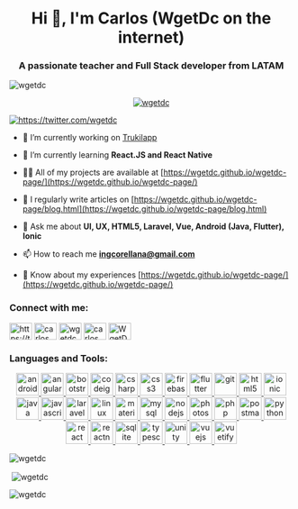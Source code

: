 <h1 align="center">Hi 👋, I'm Carlos (WgetDc on the internet)</h1>
<h3 align="center">A passionate teacher and Full Stack developer from LATAM</h3>

<p align="left"> <img src="https://komarev.com/ghpvc/?username=wgetdc&label=Profile%20views&color=0e75b6&style=flat" alt="wgetdc" /> </p>

<p align="center"> <a href="https://github.com/ryo-ma/github-profile-trophy"><img src="https://github-profile-trophy.vercel.app/?username=wgetdc" alt="wgetdc" /></a> </p>

<p align="left"> <a href="https://twitter.com/wgetdc" target="blank"><img src="https://img.shields.io/twitter/follow/wgetdc?logo=twitter&style=for-the-badge" alt="https://twitter.com/wgetdc" /></a> </p>

- 🔭 I’m currently working on [Trukilapp](https://trukilapp.cl/)

- 🌱 I’m currently learning **React.JS and React Native**

- 👨‍💻 All of my projects are available at [https://wgetdc.github.io/wgetdc-page/](https://wgetdc.github.io/wgetdc-page/)

- 📝 I regularly write articles on [https://wgetdc.github.io/wgetdc-page/blog.html](https://wgetdc.github.io/wgetdc-page/blog.html)

- 💬 Ask me about **UI, UX, HTML5, Laravel, Vue, Android (Java, Flutter), Ionic**

- 📫 How to reach me **ingcorellana@gmail.com**

- 📄 Know about my experiences [https://wgetdc.github.io/wgetdc-page/](https://wgetdc.github.io/wgetdc-page/)

<h3 align="left">Connect with me:</h3>
<p align="left">
<a href="https://twitter.com/https://twitter.com/wgetdc" target="blank"><img align="center" src="https://cdn.jsdelivr.net/npm/simple-icons@3.0.1/icons/twitter.svg" alt="https://twitter.com/wgetdc" height="30" width="40" /></a>
<a href="https://linkedin.com/in/carlos alberto orellana soto" target="blank"><img align="center" src="https://cdn.jsdelivr.net/npm/simple-icons@3.0.1/icons/linkedin.svg" alt="carlos alberto orellana soto" height="30" width="40" /></a>
<a href="https://stackoverflow.com/users/wgetdc" target="blank"><img align="center" src="https://cdn.jsdelivr.net/npm/simple-icons@3.0.1/icons/stackoverflow.svg" alt="wgetdc" height="30" width="40" /></a>
<a href="https://www.youtube.com/c/carlos orellana soto" target="blank"><img align="center" src="https://cdn.jsdelivr.net/npm/simple-icons@3.0.1/icons/youtube.svg" alt="carlos orellana soto" height="30" width="40" /></a>
<a href="https://discord.gg/WgetDc #9264" target="blank"><img align="center" src="https://cdn.jsdelivr.net/npm/simple-icons@3.0.1/icons/discord.svg" alt="WgetDc #9264" height="30" width="40" /></a>
</p>

<h3 align="left">Languages and Tools:</h3>
<p align="center"> <a href="https://developer.android.com" target="_blank"> <img src="https://devicons.github.io/devicon/devicon.git/icons/android/android-original-wordmark.svg" alt="android" width="40" height="40"/> </a> <a href="https://angular.io" target="_blank"> <img src="https://devicons.github.io/devicon/devicon.git/icons/angularjs/angularjs-original.svg" alt="angularjs" width="40" height="40"/> </a> <a href="https://getbootstrap.com" target="_blank"> <img src="https://devicons.github.io/devicon/devicon.git/icons/bootstrap/bootstrap-plain.svg" alt="bootstrap" width="40" height="40"/> </a> <a href="https://codeigniter.com" target="_blank"> <img src="https://cdn.worldvectorlogo.com/logos/codeigniter.svg" alt="codeigniter" width="40" height="40"/> </a> <a href="https://www.w3schools.com/cs/" target="_blank"> <img src="https://devicons.github.io/devicon/devicon.git/icons/csharp/csharp-original.svg" alt="csharp" width="40" height="40"/> </a> <a href="https://www.w3schools.com/css/" target="_blank"> <img src="https://devicons.github.io/devicon/devicon.git/icons/css3/css3-original-wordmark.svg" alt="css3" width="40" height="40"/> </a> <a href="https://firebase.google.com/" target="_blank"> <img src="https://www.vectorlogo.zone/logos/firebase/firebase-icon.svg" alt="firebase" width="40" height="40"/> </a> <a href="https://flutter.dev" target="_blank"> <img src="https://www.vectorlogo.zone/logos/flutterio/flutterio-icon.svg" alt="flutter" width="40" height="40"/> </a> <a href="https://git-scm.com/" target="_blank"> <img src="https://www.vectorlogo.zone/logos/git-scm/git-scm-icon.svg" alt="git" width="40" height="40"/> </a> <a href="https://www.w3.org/html/" target="_blank"> <img src="https://devicons.github.io/devicon/devicon.git/icons/html5/html5-original-wordmark.svg" alt="html5" width="40" height="40"/> </a> <a href="https://ionicframework.com" target="_blank"> <img src="https://upload.wikimedia.org/wikipedia/commons/d/d1/Ionic_Logo.svg" alt="ionic" width="40" height="40"/> </a> <a href="https://www.java.com" target="_blank"> <img src="https://devicons.github.io/devicon/devicon.git/icons/java/java-original-wordmark.svg" alt="java" width="40" height="40"/> </a> <a href="https://developer.mozilla.org/en-US/docs/Web/JavaScript" target="_blank"> <img src="https://devicons.github.io/devicon/devicon.git/icons/javascript/javascript-original.svg" alt="javascript" width="40" height="40"/> </a> <a href="https://laravel.com/" target="_blank"> <img src="https://devicons.github.io/devicon/devicon.git/icons/laravel/laravel-plain-wordmark.svg" alt="laravel" width="40" height="40"/> </a> <a href="https://www.linux.org/" target="_blank"> <img src="https://devicons.github.io/devicon/devicon.git/icons/linux/linux-original.svg" alt="linux" width="40" height="40"/> </a> <a href="https://materializecss.com/" target="_blank"> <img src="https://raw.githubusercontent.com/prplx/svg-logos/5585531d45d294869c4eaab4d7cf2e9c167710a9/svg/materialize.svg" alt="materialize" width="40" height="40"/> </a> <a href="https://www.mysql.com/" target="_blank"> <img src="https://devicons.github.io/devicon/devicon.git/icons/mysql/mysql-original-wordmark.svg" alt="mysql" width="40" height="40"/> </a> <a href="https://nodejs.org" target="_blank"> <img src="https://devicons.github.io/devicon/devicon.git/icons/nodejs/nodejs-original-wordmark.svg" alt="nodejs" width="40" height="40"/> </a> <a href="https://www.photoshop.com/en" target="_blank"> <img src="https://devicons.github.io/devicon/devicon.git/icons/photoshop/photoshop-plain.svg" alt="photoshop" width="40" height="40"/> </a> <a href="https://www.php.net" target="_blank"> <img src="https://devicons.github.io/devicon/devicon.git/icons/php/php-original.svg" alt="php" width="40" height="40"/> </a> <a href="https://postman.com" target="_blank"> <img src="https://www.vectorlogo.zone/logos/getpostman/getpostman-icon.svg" alt="postman" width="40" height="40"/> </a> <a href="https://www.python.org" target="_blank"> <img src="https://devicons.github.io/devicon/devicon.git/icons/python/python-original.svg" alt="python" width="40" height="40"/> </a> <a href="https://reactjs.org/" target="_blank"> <img src="https://devicons.github.io/devicon/devicon.git/icons/react/react-original-wordmark.svg" alt="react" width="40" height="40"/> </a> <a href="https://reactnative.dev/" target="_blank"> <img src="https://reactnative.dev/img/header_logo.svg" alt="reactnative" width="40" height="40"/> </a> <a href="https://www.sqlite.org/" target="_blank"> <img src="https://www.vectorlogo.zone/logos/sqlite/sqlite-icon.svg" alt="sqlite" width="40" height="40"/> </a> <a href="https://www.typescriptlang.org/" target="_blank"> <img src="https://devicons.github.io/devicon/devicon.git/icons/typescript/typescript-original.svg" alt="typescript" width="40" height="40"/> </a> <a href="https://unity.com/" target="_blank"> <img src="https://www.vectorlogo.zone/logos/unity3d/unity3d-icon.svg" alt="unity" width="40" height="40"/> </a> <a href="https://vuejs.org/" target="_blank"> <img src="https://devicons.github.io/devicon/devicon.git/icons/vuejs/vuejs-original-wordmark.svg" alt="vuejs" width="40" height="40"/> </a> <a href="https://vuetifyjs.com/en/" target="_blank"> <img src="https://bestofjs.org/logos/vuetify.svg" alt="vuetify" width="40" height="40"/> </a> </p>

<p><img align="center" src="https://github-readme-stats.vercel.app/api/top-langs?username=wgetdc&show_icons=true&locale=en&layout=compact" alt="wgetdc" /></p>

<p>&nbsp;<img align="center" src="https://github-readme-stats.vercel.app/api?username=wgetdc&show_icons=true&locale=en" alt="wgetdc" /></p>

<p><img align="center" src="https://github-readme-streak-stats.herokuapp.com/?user=wgetdc&" alt="wgetdc" /></p>
